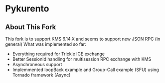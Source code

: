 # Pykurento

## About This Fork
This fork is to support KMS 6.14.X and seems to support new JSON RPC (in general)
What was implemented so far:
*  Everything required for Trickle ICE exchange
*  Better SessionId handling for multisession RPC exchange with KMS
*  Asynchroneous support
*  Implemmented loopBack example and Group-Call example (SFU) using Tornado framework (Async)

